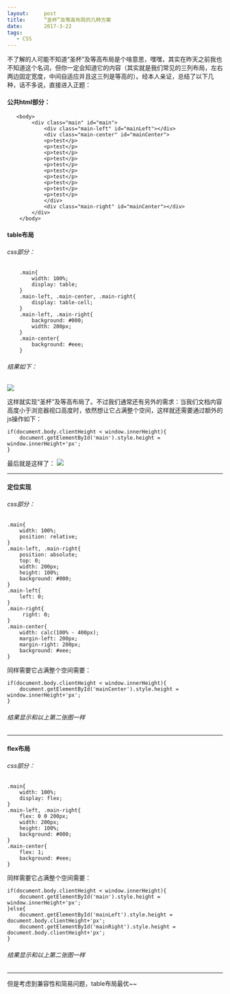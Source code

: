 ```yaml
---
layout:     post
title:      “圣杯”及等高布局的几种方案
date:       2017-3-22
tags:
   - CSS
---	
```


不了解的人可能不知道“圣杯”及等高布局是个啥意思，嘿嘿，其实在昨天之前我也不知道这个名词，但你一定会知道它的内容（其实就是我们常见的三列布局，左右两边固定宽度，中间自适应并且这三列是等高的）。经本人亲证，总结了以下几种，话不多说，直接进入正题：

#### 公共html部分：

       <body>
            <div class="main" id="main">
                <div class="main-left" id="mainLeft"></div>
                <div class="main-center" id="mainCenter">
                <p>test</p>
                <p>test</p>
                <p>test</p>
                <p>test</p>
                <p>test</p>
                <p>test</p>
                <p>test</p>
                <p>test</p>
                <p>test</p>
                <p>test</p>
                </div>
                <div class="main-right" id="mainCenter"></div>
            </div>
        </body>

#### table布局

###### css部分：

        .main{
            width: 100%;
            display: table;
        }
        .main-left, .main-center, .main-right{
            display: table-cell;
        }
        .main-left, .main-right{
            background: #000;
            width: 200px;
        }
        .main-center{
            background: #eee;
        }
 
###### 结果如下：

 ![](http://7xnl4q.com1.z0.glb.clouddn.com/2017-3-22-icon1.png)

这样就实现“圣杯”及等高布局了。不过我们通常还有另外的需求：当我们文档内容高度小于浏览器视口高度时，依然想让它占满整个空间，这样就还需要通过额外的js操作如下：

    if(document.body.clientHeight < window.innerHeight){
        document.getElementById('main').style.height = window.innerHeight+'px';
    }

最后就是这样了：
![](http://7xnl4q.com1.z0.glb.clouddn.com/2017-3-22-icon2.png)

--------

#### 定位实现

###### css部分：

    .main{
        width: 100%;
        position: relative;
    }
    .main-left, .main-right{
        position: absolute;
        top: 0;
        width: 200px;
        height: 100%;
        background: #000;
    }
    .main-left{
        left: 0;
    }
    .main-right{
         right: 0;
    }
    .main-center{
        width: calc(100% - 400px);
        margin-left: 200px;
        margin-right: 200px;
        background: #eee;
    }

同样需要它占满整个空间需要：

    if(document.body.clientHeight < window.innerHeight){
        document.getElementById('mainCenter').style.height = window.innerHeight+'px';
    }

###### 结果显示和以上第二张图一样

--------

#### flex布局

###### css部分：

    .main{
        width: 100%;
        display: flex;
    }
    .main-left, .main-right{
        flex: 0 0 200px;
        width: 200px;
        height: 100%;
        background: #000;
    }
    .main-center{
        flex: 1;
        background: #eee;
    }

同样需要它占满整个空间需要：

    if(document.body.clientHeight < window.innerHeight){
        document.getElementById('main').style.height = window.innerHeight+'px';
    }else{
        document.getElementById('mainLeft').style.height = document.body.clientHeight+'px';
        document.getElementById('mainRight').style.height = document.body.clientHeight+'px';
    }

###### 结果显示和以上第二张图一样

--------

但是考虑到兼容性和简易问题，table布局最优~~
